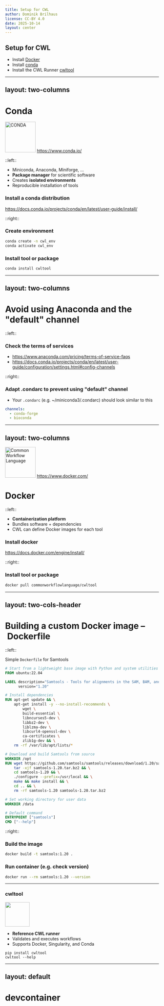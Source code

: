 ```yaml
---
title: Setup for CWL
author: Dominik Brilhaus
license: CC-BY 4.0
date: 2025-10-14
layout: center
---
```


## Setup for CWL

- Install [Docker](https://docs.docker.com/engine/install/)
- Install [conda](https://docs.conda.io/projects/conda/en/latest/user-guide/install/)
- Install the CWL Runner [cwltool](https://cwltool.readthedocs.io/en/latest/)

---
layout: two-columns
---

# Conda

<div class="absolute top-20 left-250">  
  <img alt="CONDA" 
      type="image/svg" width="100" src="https://docs.conda.io/projects/conda/en/latest/_static/conda_logo_full.svg" />
  <a class="text-xs text-gray-400" target="_blank" href="https://conda.io">https://www.conda.io/</a>
</div>


::left::

- Miniconda, Anaconda, Miniforge, ...
- **Package manager** for scientific software  
- Creates **isolated environments**
- Reproducible installation of tools


### Install a conda distribution

https://docs.conda.io/projects/conda/en/latest/user-guide/install/

::right::

### Create environment

```bash
conda create -n cwl_env
conda activate cwl_env
```

### Install tool or package

```bash
conda install cwltool
```

---
layout: two-columns
---

# Avoid using Anaconda and the "default" channel

::left::

### Check the terms of services

- https://www.anaconda.com/pricing/terms-of-service-faqs
- https://docs.conda.io/projects/conda/en/latest/user-guide/configuration/settings.html#config-channels

::right::

### Adapt .condarc to prevent using "default" channel

- Your `.condarc` (e.g. ~/miniconda3/.condarc) should look similar to this

```yaml [.condarc]
channels:
  - conda-forge
  - bioconda
```

---
layout: two-columns
---


<div class="absolute top-20 left-250">
  <img alt="Common Workflow Language" 
      type="image/svg" width="100" src="https://www.docker.com/wp-content/uploads/2022/03/Moby-logo.png" />
  <a class="text-xs text-gray-400" target="_blank" href="https://www.docker.com/">https://www.docker.com/</a>
</div>

# Docker

::left::

- **Containerization platform**
- Bundles software + dependencies
- CWL can define Docker images for each tool

### Install docker

https://docs.docker.com/engine/install/

::right::

### Install tool or package

```bash
docker pull commonworkflowlanguage/cwltool
```

---
layout: two-cols-header
---

# Building a custom Docker image – Dockerfile

::left::

Simple `Dockerfile` for Samtools

<div class="scale-75 origin-left">

```dockerfile [Dockerfile]
# Start from a lightweight base image with Python and system utilities
FROM ubuntu:22.04

LABEL description="Samtools - Tools for alignments in the SAM, BAM, and CRAM formats" \
      version="1.20"

# Install dependencies
RUN apt-get update && \
    apt-get install -y --no-install-recommends \
        wget \
        build-essential \
        libncurses5-dev \
        libbz2-dev \
        liblzma-dev \
        libcurl4-openssl-dev \
        ca-certificates \
        zlib1g-dev && \
    rm -rf /var/lib/apt/lists/*

# Download and build Samtools from source
WORKDIR /opt
RUN wget https://github.com/samtools/samtools/releases/download/1.20/samtools-1.20.tar.bz2 && \
    tar -xjf samtools-1.20.tar.bz2 && \
    cd samtools-1.20 && \
    ./configure --prefix=/usr/local && \
    make && make install && \
    cd .. && \
    rm -rf samtools-1.20 samtools-1.20.tar.bz2

# Set working directory for user data
WORKDIR /data

# Default command
ENTRYPOINT ["samtools"]
CMD ["--help"]
```

</div>

::right::

<div class="scale-95 origin-right">

### Build the image

```bash
docker build -t samtools:1.20 .
```

### Run container (e.g. check version)

```bash
docker run --rm samtools:1.20 --version
```


</div>


---

### cwltool

<img src="https://www.commonwl.org/assets/images/CWL-Logo.png" width="80"/>

- **Reference CWL runner**
- Validates and executes workflows
- Supports Docker, Singularity, and Conda

<pre><code>pip install cwltool
cwltool --help</code></pre>


---
layout: default
---

# devcontainer

